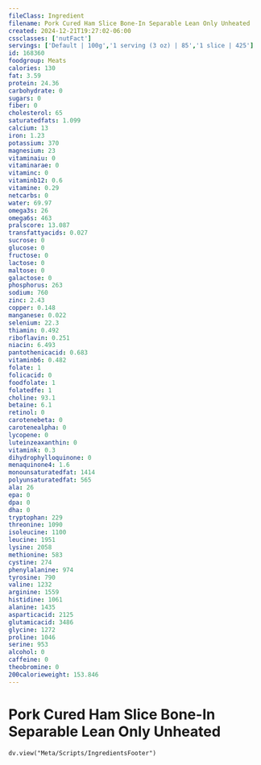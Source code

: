 ```yaml
---
fileClass: Ingredient
filename: Pork Cured Ham Slice Bone-In Separable Lean Only Unheated
created: 2024-12-21T19:27:02-06:00
cssclasses: ['nutFact']
servings: ['Default | 100g','1 serving (3 oz) | 85','1 slice | 425']
id: 168360
foodgroup: Meats
calories: 130
fat: 3.59
protein: 24.36
carbohydrate: 0
sugars: 0
fiber: 0
cholesterol: 65
saturatedfats: 1.099
calcium: 13
iron: 1.23
potassium: 370
magnesium: 23
vitaminaiu: 0
vitaminarae: 0
vitaminc: 0
vitaminb12: 0.6
vitamine: 0.29
netcarbs: 0
water: 69.97
omega3s: 26
omega6s: 463
pralscore: 13.087
transfattyacids: 0.027
sucrose: 0
glucose: 0
fructose: 0
lactose: 0
maltose: 0
galactose: 0
phosphorus: 263
sodium: 760
zinc: 2.43
copper: 0.148
manganese: 0.022
selenium: 22.3
thiamin: 0.492
riboflavin: 0.251
niacin: 6.493
pantothenicacid: 0.683
vitaminb6: 0.482
folate: 1
folicacid: 0
foodfolate: 1
folatedfe: 1
choline: 93.1
betaine: 6.1
retinol: 0
carotenebeta: 0
carotenealpha: 0
lycopene: 0
luteinzeaxanthin: 0
vitamink: 0.3
dihydrophylloquinone: 0
menaquinone4: 1.6
monounsaturatedfat: 1414
polyunsaturatedfat: 565
ala: 26
epa: 0
dpa: 0
dha: 0
tryptophan: 229
threonine: 1090
isoleucine: 1100
leucine: 1951
lysine: 2058
methionine: 583
cystine: 274
phenylalanine: 974
tyrosine: 790
valine: 1232
arginine: 1559
histidine: 1061
alanine: 1435
asparticacid: 2125
glutamicacid: 3486
glycine: 1272
proline: 1046
serine: 953
alcohol: 0
caffeine: 0
theobromine: 0
200calorieweight: 153.846
---
```


# Pork Cured Ham Slice Bone-In Separable Lean Only Unheated

```dataviewjs
dv.view("Meta/Scripts/IngredientsFooter")
```
